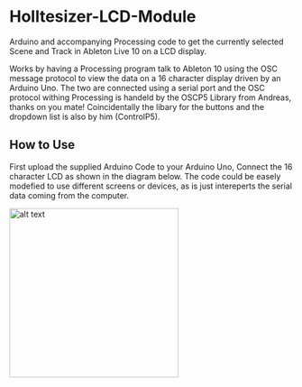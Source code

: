 # Holltesizer-LCD-Module
Arduino and accompanying Processing code to get the currently selected Scene and Track in Ableton Live 10 on a LCD display.

Works by having a Processing program talk to Ableton 10 using the OSC message protocol to view the data on a 16 character display driven by an Arduino Uno. The two are connected using a serial port and the OSC protocol withing Processing is handeld by the OSCP5 Library from Andreas, thanks on you mate! Coincidentally the libary for the buttons and the dropdown list is also by him (ControlP5).

## How to Use
First upload the supplied Arduino Code to your Arduino Uno, Connect the 16 character LCD as shown in the diagram below. The code could be easely modefied to use different screens or devices, as is just intereperts the serial data coming from the computer.

<img src="https://camo.githubusercontent.com/2bb8f4688269b6e60599c802cd834f8d6cd36f5f/687474703a2f2f312e62702e626c6f6773706f742e636f6d2f2d615372334d577a454c4b632f5648436e485168527168492f41414141414141415342592f4b66314f50567a6f43784d2f73313630302f6c636425324261726475696e6f5f776974686f75745f706f74656e74696f6d65746572312e6a7067" alt="alt text" width="auto" height="300">
